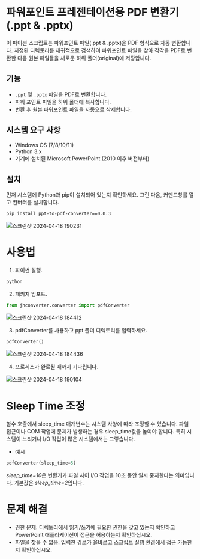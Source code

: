 
# 파워포인트 프레젠테이션용 PDF 변환기(.ppt & .pptx)

이 파이썬 스크립트는 파워포인트 파일(.ppt & .pptx)을 PDF 형식으로 자동 변환합니다. 지정된 디렉토리를 재귀적으로 검색하여 파워포인트 파일을 찾아 각각을 PDF로 변환한 다음 원본 파일들을 새로운 하위 폴더(original)에 저장합니다.

## 기능
- `.ppt` 및 `.pptx` 파일을 PDF로 변환합니다.
- 파워 포인트 파일을 하위 폴더에 복사합니다.
- 변환 후 원본 파워포인트 파일을 자동으로 삭제합니다.

## 시스템 요구 사항
- Windows OS (7/8/10/11)
- Python 3.x
- 기계에 설치된 Microsoft PowerPoint (2010 이후 버전부터)

## 설치
먼저 시스템에 Python과 pip이 설치되어 있는지 확인하세요.
그런 다음, 커맨드창를 열고 컨버터를 설치합니다.

```bash
pip install ppt-to-pdf-converter==0.0.3
```
![스크린샷 2024-04-18 190231](https://github.com/Thongangerge/ppt-to-pdf-converter/assets/126161416/acd3e2fa-494a-4cd5-987b-19cf43a59b91)


# 사용법

1. 파이썬 실행.
```bash
python
```
2. 패키지 임포트.
```python
from jhconverter.converter import pdfConverter
```
![스크린샷 2024-04-18 184412](https://github.com/Thongangerge/ppt-to-pdf-converter/assets/126161416/6f5bfc26-fb6f-4386-afc4-cdab2e3bf589)

3. pdfConverter를 사용하고 ppt 폴더 디렉토리를 입력하세요.
```python
pdfConverter()
```
![스크린샷 2024-04-18 184436](https://github.com/Thongangerge/ppt-to-pdf-converter/assets/126161416/de8e5e5f-6aed-4b64-8b26-9f1012555702)

4. 프로세스가 완료될 때까지 기다립니다.

![스크린샷 2024-04-18 190104](https://github.com/Thongangerge/ppt-to-pdf-converter/assets/126161416/e6e262ab-5c7c-4ea6-b2c8-ad2b1d519cbe)

# Sleep Time 조정
함수 호출에서 sleep_time 매개변수는 시스템 사양에 따라 조정할 수 있습니다. 파일 접근이나 COM 작업에 문제가 발생하는 경우 sleep_time값을 높여야 합니다. 특히 시스템이 느리거나 I/O 작업이 많은 시스템에서는 그렇습니다.
- 예시
```python
pdfConverter(sleep_time=5)
```
*sleep_time=10*은 변환기가 파일 사이 I/O 작업을 10초 동안 일시 중지한다는 의미입니다. 기본값은 *sleep_time=2*입니다.

# 문제 해결
- 권한 문제: 디렉토리에서 읽기/쓰기에 필요한 권한을 갖고 있는지 확인하고 PowerPoint 애플리케이션이 접근을 허용하는지 확인하십시오.
- 파일을 찾을 수 없음: 입력한 경로가 올바르고 스크립트 실행 환경에서 접근 가능한지 확인하십시오.
